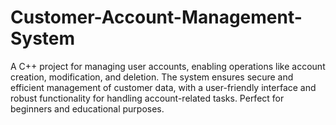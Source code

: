 # Customer-Account-Management-System
A C++ project for managing user accounts, enabling operations like account creation, modification, and deletion. The system ensures secure and efficient management of customer data, with a user-friendly interface and robust functionality for handling account-related tasks. Perfect for beginners and educational purposes.
